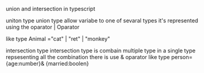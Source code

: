 union and intersection in typescript

 uniton type
 union type allow variabe to one of sevaral types it's represented using the oparator | Oparator 

 like  type Animal ="cat" | "ret" | "monkey"

 intersection type intersection type is combain multiple type in a single type repsesenting all the combination there is use & oparator 
 like type person={age:number}& {married:boolen}

 